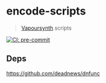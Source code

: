 # encode-scripts

> [Vapoursynth](https://github.com/vapoursynth/vapoursynth) scripts

[![CI: pre-commit](https://results.pre-commit.ci/badge/github/deadnews/encode-scripts/main.svg)](https://results.pre-commit.ci/latest/github/deadnews/encode-scripts/main)

## Deps

<https://github.com/deadnews/dnfunc>
